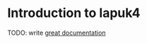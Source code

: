 # Introduction to lapuk4

TODO: write [great documentation](http://jacobian.org/writing/what-to-write/)
